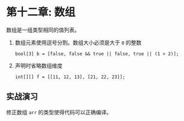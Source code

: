 # 第十二章: 数组



数组是一组类型相同的值列表。

1. 数组元素使用逗号分割。数组大小必须是大于 `0` 的整数

    ```solidity
    bool[3] b = [false, false && true || false, true || (1 > 2)];
    ```

2. 声明时省略数组维度

    ```solidity
    int[][] f = [[11, 12, 13], [21, 22, 23]];    
    ```


## 实战演习

修正数组 `arr` 的类型使得代码可以正确编译。